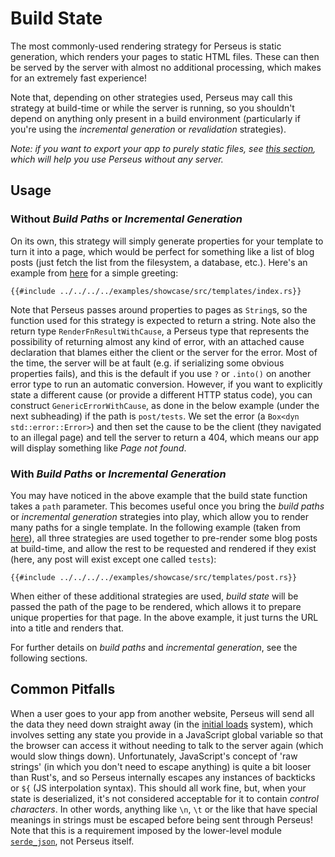 # Build State

The most commonly-used rendering strategy for Perseus is static generation, which renders your pages to static HTML files. These can then be served by the server with almost no additional processing, which makes for an extremely fast experience!

Note that, depending on other strategies used, Perseus may call this strategy at build-time or while the server is running, so you shouldn't depend on anything only present in a build environment (particularly if you're using the _incremental generation_ or _revalidation_ strategies).

_Note: if you want to export your app to purely static files, see [this section](../exporting.md), which will help you use Perseus without any server._

## Usage

### Without _Build Paths_ or _Incremental Generation_

On its own, this strategy will simply generate properties for your template to turn it into a page, which would be perfect for something like a list of blog posts (just fetch the list from the filesystem, a database, etc.). Here's an example from [here](https://github.com/arctic-hen7/perseus/blob/main/examples/showcase/src/templates/index.rs) for a simple greeting:

```rust,no_run,no_playground
{{#include ../../../../examples/showcase/src/templates/index.rs}}
```

Note that Perseus passes around properties to pages as `String`s, so the function used for this strategy is expected to return a string. Note also the return type `RenderFnResultWithCause`, a Perseus type that represents the possibility of returning almost any kind of error, with an attached cause declaration that blames either the client or the server for the error. Most of the time, the server will be at fault (e.g. if serializing some obvious properties fails), and this is the default if you use `?` or `.into()` on another error type to run an automatic conversion. However, if you want to explicitly state a different cause (or provide a different HTTP status code), you can construct `GenericErrorWithCause`, as done in the below example (under the next subheading) if the path is `post/tests`. We set the error (a `Box<dyn std::error::Error>`) and then set the cause to be the client (they navigated to an illegal page) and tell the server to return a 404, which means our app will display something like _Page not found_.

### With _Build Paths_ or _Incremental Generation_

You may have noticed in the above example that the build state function takes a `path` parameter. This becomes useful once you bring the _build paths_ or _incremental generation_ strategies into play, which allow you to render many paths for a single template. In the following example (taken from [here](https://github.com/arctic-hen7/perseus/blob/main/examples/showcase/src/templates/post.rs)), all three strategies are used together to pre-render some blog posts at build-time, and allow the rest to be requested and rendered if they exist (here, any post will exist except one called `tests`):

```rust,no_run,no_playground
{{#include ../../../../examples/showcase/src/templates/post.rs}}
```

When either of these additional strategies are used, _build state_ will be passed the path of the page to be rendered, which allows it to prepare unique properties for that page. In the above example, it just turns the URL into a title and renders that.

For further details on _build paths_ and _incremental generation_, see the following sections.

## Common Pitfalls

When a user goes to your app from another website, Perseus will send all the data they need down straight away (in the [initial loads](../advanced/initial-loads.md) system), which involves setting any state you provide in a JavaScript global variable so that the browser can access it without needing to talk to the server again (which would slow things down). Unfortunately, JavaScript's concept of 'raw strings' (in which you don't need to escape anything) is quite a bit looser than Rust's, and so Perseus internally escapes any instances of backticks or `${` (JS interpolation syntax). This should all work fine, but, when your state is deserialized, it's not considered acceptable for it to contain *control characters*. In other words, anything like `\n`, `\t` or the like that have special meanings in strings must be escaped before being sent through Perseus! Note that this is a requirement imposed by the lower-level module [`serde_json`](https://github.com/serde-rs/json), not Perseus itself.

